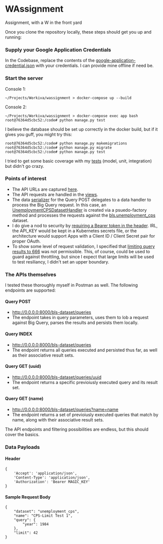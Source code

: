 # WAssignment
Assignment, with a W in the front yard

Once you clone the repository locally, these steps should get you up and running:

### Supply your Google Application Credentials
In the Codebase, replace the contents of the [google-application-credential.json](https://github.com/douglas-c-thomas/wassignment/blob/master/src/google-application-credentials.json) with your credentials.  I can provide mine offline if need be.

### Start the server
Console 1:
```
~/Projects/Workiva/wassignment > docker-compose up --build
```

Console 2:
```
~/Projects/Workiva/wassignment > docker-compose exec app bash
root@76364d5cbc52:/code# python manage.py test
```

I believe the database should be set up correctly in the docker build, but if it gives you guff, you might try this:
```
root@76364d5cbc52:/code# python manage.py makemigrations
root@76364d5cbc52:/code# python manage.py migrate
root@76364d5cbc52:/code# python manage.py test
```

I tried to get some basic coverage with my [tests](https://github.com/douglas-c-thomas/wassignment/tree/master/src/tests) (model, unit, integration) but didn't go crazy.

### Points of interest
- The API URLs are captured [here](https://github.com/douglas-c-thomas/wassignment/blob/master/src/bls_dataset/urls.py).
- The API requests are handled in the [views](https://github.com/douglas-c-thomas/wassignment/blob/master/src/bls_dataset/views.py).
- The data [serializer](https://github.com/douglas-c-thomas/wassignment/blob/master/src/bls_dataset/serializers.py#L20) for the Query POST delegates to a data handler to process the Big Query request.  In this case, an [UnemploymentCPSDatasetHandler](https://github.com/douglas-c-thomas/wassignment/blob/master/src/dataset_handlers/unemployment_cps_dataset_handler.py#L9) is created via a psuedo-factory method and processes the requests against the [bls.unemployment_cps](https://bigquery.cloud.google.com/results/data-studio-175515:US.bquijob_1da9ab00_16a97c44bd2?pli=1) dataset.
- I do give a nod to security by [requiring a Bearer token in the header](https://github.com/douglas-c-thomas/wassignment/blob/master/src/bls_dataset/permissions.py#L4).  IRL, the API_KEY would be kept in a Kubernetes secrets file, or the architecture would support Apps with a Client ID / Client Secret pair for proper OAuth.
- To show some level of request validation, I specified that [limiting query results to 666](https://github.com/douglas-c-thomas/wassignment/blob/master/src/bls_dataset/serializers.py#L34) was not permissible.  This, of course, could be used to guard against throttling, but since I expect that large limits will be used to test resiliancy, I didn't set an upper boundary.

### The APIs themselves
I tested these thoroughly myself in Postman as well.  The following endpoints are supported:

#### Query POST
- http://0.0.0.0:8000/bls-dataset/queries
- The endpoint takes in query parameters, uses them to lob a request against Big Query, parses the results and persists them locally.

#### Query INDEX
- http://0.0.0.0:8000/bls-dataset/queries
- The endpoint returns all queries executed and persisted thus far, as well as their associative result sets.

#### Query GET (uuid)
- http://0.0.0.0:8000/bls-dataset/queries/uuid
- The endpoint returns a specific previoiusly executed query and its result set.
  
#### Query GET (name)
- http://0.0.0.0:8000/bls-dataset/queries?name=name
- The endpoint returns a set of previoiusly executed queries that match by name, along with their associative result sets.
  
The API endpoints and filtering possibilities are endless, but this should cover the basics.

### Data Payloads
#### Header
```
{
    'Accept': 'application/json',
    'Content-Type': 'application/json',
    'Authorization': 'Bearer MAGIC_KEY'
}
```
#### Sample Request Body
```
{
    "dataset": "unemployment_cps",
    "name": "CPS-Limit Test 1",
    "query": {
        "year": 1984
    },
    "limit": 42
}
```
